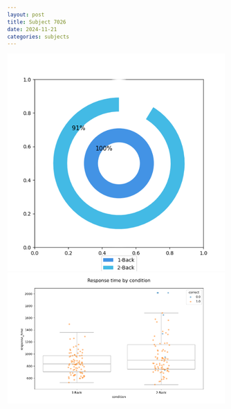 ```yaml
---
layout: post
title: Subject 7026
date: 2024-11-21
categories: subjects
---
```


![](data/7026/run-9/7026_accuracy_by_condition.png)
![](data/7026/run-9/7026_response_time_by_condition.png)
